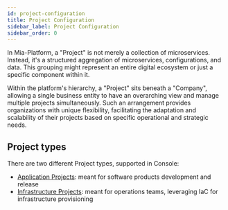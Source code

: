 ```yaml
---
id: project-configuration
title: Project Configuration
sidebar_label: Project Configuration
sidebar_order: 0
---
```


In Mia-Platform, a "Project" is not merely a collection of microservices. Instead, it's a structured aggregation of microservices, configurations, and data. This grouping might represent an entire digital ecosystem or just a specific component within it.  
  
Within the platform's hierarchy, a "Project" sits beneath a "Company", allowing a single business entity to have an overarching view and manage multiple projects simultaneously. Such an arrangement provides organizations with unique flexibility, facilitating the adaptation and scalability of their projects based on specific operational and strategic needs.

## Project types

There are two different Project types, supported in Console:

- [Application Projects](./application-project): meant for software products development and release
- [Infrastructure Projects](./infrastructure-project): meant for operations teams, leveraging IaC for infrastructure provisioning
